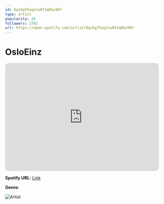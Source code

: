```yaml
---
id: 6qcDgf5aqJso0tSqRmvXKY
type: artist
popularity: 26
followers: 2702
url: https://open.spotify.com/artist/6qcDgf5aqJso0tSqRmvXKY
---
```

# OsloEinz

<iframe style="border-radius:12px" src="https://open.spotify.com/embed/artist/6qcDgf5aqJso0tSqRmvXKY" width="100%" height="352" frameBorder="0" allowfullscreen="" allow="autoplay; clipboard-write; encrypted-media; fullscreen; picture-in-picture" loading="lazy"></iframe>

**Spotify URL:** [Link](https://open.spotify.com/artist/6qcDgf5aqJso0tSqRmvXKY)

**Genre:** 

![Artist](https://i.scdn.co/image/ab6761610000e5eb2f86b26bae794d9688b68331)
